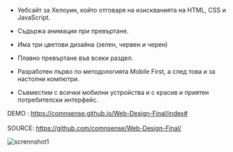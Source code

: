 - Уебсайт за Хелоуин, който отговаря на изискванията на HTML, CSS и JavaScript.

- Съдържа анимации при превъртане.

- Има три цветови дизайна (зелен, червен и черен)

- Плавно превъртане във всеки раздел.

- Разработен първо по методологията Mobile First, а след това и за настолни компютри.

- Съвместим с всички мобилни устройства и с красив и приятен потребителски интерфейс.



DEMO : https://comnsense.github.io/Web-Design-Final/index# <br></br>
SOURCE: https://github.com/comnsense/Web-Design-Final/
 
![scrennshot1](https://github.com/comnsense/Web-Design-Final/assets/111774303/fb464e4c-a91f-4b3b-b03e-1b5a995c7482)
